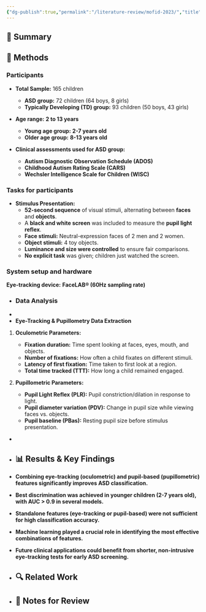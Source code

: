 ```yaml
---
{"dg-publish":true,"permalink":"/literature-review/mofid-2023/","title":"The Power of Combining Oculometric and Pupillometric Parameters for Autism Screening in Children","tags":["autism","EyeTracking"]}
---
```




## 📌 Summary


## 🔬 Methods 
### Participants


- **Total Sample:** 165 children
    
    - **ASD group:** 72 children (64 boys, 8 girls)
    - **Typically Developing (TD) group:** 93 children (50 boys, 43 girls)
- **Age range:** **2 to 13 years**
    
    - **Young age group:** **2-7 years old**
    - **Older age group:** **8-13 years old**
- **Clinical assessments used for ASD group:**
    
    - **Autism Diagnostic Observation Schedule (ADOS)**
    - **Childhood Autism Rating Scale (CARS)**
    - **Wechsler Intelligence Scale for Children (WISC)**

### Tasks for participants

- **Stimulus Presentation:**
    - **52-second sequence** of visual stimuli, alternating between **faces** and **objects**.
    - A **black and white screen** was included to measure the **pupil light reflex**.
    - **Face stimuli:** Neutral-expression faces of 2 men and 2 women.
    - **Object stimuli:** 4 toy objects.
    - **Luminance and size were controlled** to ensure fair comparisons.
    - **No explicit task** was given; children just watched the screen.

### System setup and hardware
**Eye-tracking device:** **FaceLAB® (60Hz sampling rate)**

- ### Data Analysis
- 
- **Eye-Tracking & Pupillometry Data Extraction**

1. **Oculometric Parameters:**
    - **Fixation duration:** Time spent looking at faces, eyes, mouth, and objects.
    - **Number of fixations:** How often a child fixates on different stimuli.
    - **Latency of first fixation:** Time taken to first look at a region.
    - **Total time tracked (TTT):** How long a child remained engaged.
    
2. **Pupillometric Parameters:**
    - **Pupil Light Reflex (PLR):** Pupil constriction/dilation in response to light.
    - **Pupil diameter variation (PDV):** Change in pupil size while viewing faces vs. objects.
    - **Pupil baseline (PBas):** Resting pupil size before stimulus presentation.
- 
- ## 📊 Results & Key Findings 

- **Combining eye-tracking (oculometric) and pupil-based (pupillometric) features significantly improves ASD classification.**
- **Best discrimination was achieved in younger children (2-7 years old), with AUC > 0.9 in several models.**
- **Standalone features (eye-tracking or pupil-based) were not sufficient for high classification accuracy.**
- **Machine learning played a crucial role in identifying the most effective combinations of features.**
- **Future clinical applications could benefit from shorter, non-intrusive eye-tracking tests for early ASD screening.**


- ## 🔍 Related Work 



- ## 📝 Notes for Review 

